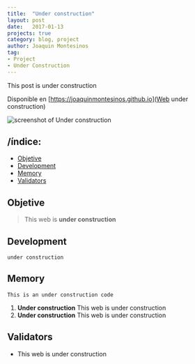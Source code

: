```yaml
---
title:  "Under construction"
layout: post
date:   2017-01-13
projects: true
category: blog, project
author: Joaquin Montesinos
tag:
- Project
- Under Construction
---
```


This post is under construction

Disponible en [https://joaquinmontesinos.github.io](Web under construction)  

![screenshot of Under construction]({{site.baseurl}}/assets/images/posts/underconstruction.png)

## /índice:
- [Objetive](#Objetive)
- [Development](#Development)
- [Memory](#Memory)
- [Validators](#Validators)

## Objetive

> This web is **under construction**  

## Development

 `under construction` 

## Memory

```
This is an under construction code
```
 
1. **Under construction**
This web is under construction
2. **Under construction**
This web is under construction


## Validators

- This web is under construction
